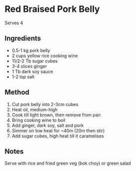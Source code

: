 # Red Braised Pork Belly

Serves 4

## Ingredients

* 0.5-1 kg pork belly
* 2 cups yellow rice cooking wine
* 11/2-2 Tb sugar cubes
* 3-4 slices ginger
* 1 Tb dark soy sauce
* 1-2 tsp salt

## Method

1. Cut pork belly into 2-3cm cubes
2. Heat oil, medium-high
3. Cook till light brown, then remove from pan
4. Bring cooking wine to boil
5. Add ginger, dark soy, salt and pork
6. Simmer on low heat for ~40m (20m then stir)
7. Add sugar cubes, high heat till it caramelises

## Notes

Serve with rice and fried green veg (bok choy) or green salad
